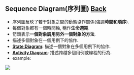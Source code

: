 ## Sequence Diagram(序列圖)	[Back](./../document.md)
- 序列圖反映了若干對象之間的動態協作關係(強調**時間和順序**).
- 每個對象都有一個時間軸, 稱作**生命週期**.
- 箭頭表示**一個對象調用另外一個對象的方法**.
- 描述多個對象在一個用例下的協作.
- [**State Diagram**](./../state/state.md): 描述一個對象在多個用例下的協作.
- [**Activity Diagram**](./../activity/activity.md): 描述跨越多個用例或線程的行為.
- example:

<img src="./example.png">
